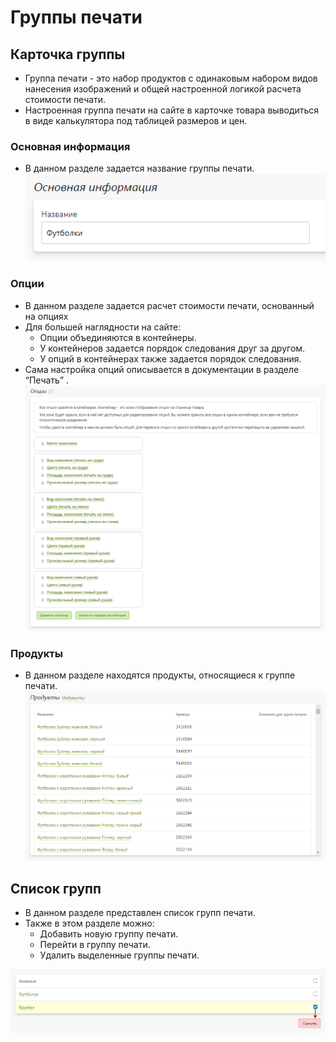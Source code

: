 # Группы печати
## Карточка группы
* Группа печати - это набор продуктов с одинаковым набором видов нанесения изображений и общей настроенной логикой расчета стоимости печати.
* Настроенная группа печати на сайте в карточке товара выводиться в виде калькулятора под таблицей размеров и цен.

### Основная информация
* В данном разделе задается название группы печати.
![](../_media/gift/gift17.png ':size=35%')

### Опции
* В данном разделе задается расчет стоимости печати, основанный на опциях  
* Для большей наглядности на сайте:
    + Опции объединяются в контейнеры.
    + У контейнеров задается порядок следования друг за другом.
    + У опций в контейнерах также задается порядок следования. 
* Сама настройка опций описывается в документации в разделе “Печать” .
![](../_media/gift/gift18.png ':size=70%')

### Продукты
* В данном разделе находятся продукты, относящиеся к группе печати.
![](../_media/gift/gift19.png ':size=70%')

## Список групп
* В данном разделе представлен список групп печати.
* Также в этом разделе можно:
    + Добавить новую группу печати.
    + Перейти в группу печати.
    + Удалить выделенные группы печати.

![](../_media/gift/gift16.png ':size=70%')
